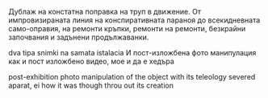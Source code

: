 Дублаж на констатна поправка на труп в движение. От импровизираната линия на конспиративната параноя до всекидневната само-оправия, на ремонти кръпки, ремонти на ремонти, безкрайни започвания и задънени продължаванки.


dva tipa snimki na samata istalacia 
И пост-изложбена фото манипулация
как и пост изложбено видео, мое и да е хедъра

post-exhibition photo manipulation of the object with its teleology severed aparat, ei how it was though throu out its creation